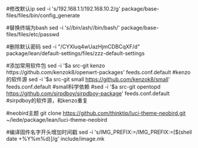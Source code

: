 #修改默认ip
sed -i 's/192.168.1.1/192.168.10.2/g' package/base-files/files/bin/config_generate

#替换终端为bash
sed -i 's/\/bin\/ash/\/bin\/bash/' package/base-files/files/etc/passwd

#删除默认密码
sed -i "/CYXluq4wUazHjmCDBCqXF/d" package/lean/default-settings/files/zzz-default-settings

#添加常用软件包
sed -i '$a src-git kenzo https://github.com/kenzok8/openwrt-packages' feeds.conf.default #kenzo的软件源
sed -i '$a src-git small https://github.com/kenzok8/small' feeds.conf.default #small科学依赖
#sed -i '$a src-git opentopd  https://github.com/sirpdboy/sirpdboy-package' feeds.conf.default #sirpdboy的软件源，和kenzo重复

#neobird主题
git clone https://github.com/thinktip/luci-theme-neobird.git  ~/lede/package/lean/luci-theme-neobird

#编译固件名字开头增加时间戳
sed -i 's/IMG_PREFIX:=/IMG_PREFIX:=[$(shell date +%Y%m%d)]/g' include/image.mk